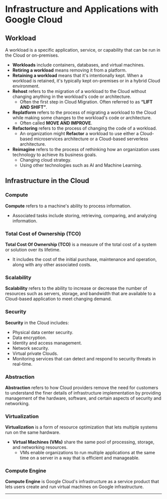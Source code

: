 #  Infrastructure and Applications with Google Cloud

## Workload

A workload is a specific application, service, or capability that can be run in the Cloud or on-premises.

- **Workloads** include containers, databases, and virtual machines.
- **Retiring a workload** means removing it from a platform.
- **Retaining a workload** means that it's intentionally kept. When a workload is retained, it's typically kept on-premises or in a hybrid Cloud environment.
- **Rehost** refers to the migration of a workload to the Cloud without changing anything in the workload's code or architecture.
  - Often the first step in Cloud Migration. Often referred to as **“LIFT AND SHIFT”**.
- **Replatform** refers to the process of migrating a workload to the Cloud while making some changes to the workload's code or architecture.
  - Often called **MOVE AND IMPROVE**.
- **Refactoring** refers to the process of changing the code of a workload.
  - An organization might **Refactor** a workload to use either a Cloud-based microservices architecture or a Cloud-based serverless architecture.
- **Reimagine** refers to the process of rethinking how an organization uses technology to achieve its business goals.
  - Changing cloud strategy.
  - Using other technologies such as AI and Machine Learning.

## Infrastructure in the Cloud

### Compute

**Compute** refers to a machine's ability to process information.

- Associated tasks include storing, retrieving, comparing, and analyzing information.

### Total Cost of Ownership (TCO)

**Total Cost Of Ownership (TCO)** is a measure of the total cost of a system or solution over its lifetime.

- It includes the cost of the initial purchase, maintenance and operation, along with any other associated costs.

### Scalability

**Scalability** refers to the ability to increase or decrease the number of resources such as servers, storage, and bandwidth that are available to a Cloud-based application to meet changing demand.

### Security

**Security** in the Cloud includes:

- Physical data center security.
- Data encryption.
- Identity and access management.
- Network security.
- Virtual private Clouds.
- Monitoring services that can detect and respond to security threats in real-time.

### Abstraction

**Abstraction** refers to how Cloud providers remove the need for customers to understand the finer details of infrastructure implementation by providing management of the hardware, software, and certain aspects of security and networking.

### Virtualization

**Virtualization** is a form of resource optimization that lets multiple systems run on the same hardware.

- **Virtual Machines (VMs)** share the same pool of processing, storage, and networking resources.
  - VMs enable organizations to run multiple applications at the same time on a server in a way that is efficient and manageable.

### Compute Engine

**Compute Engine** is Google Cloud's infrastructure as a service product that lets users create and run virtual machines on Google infrastructure.

---


